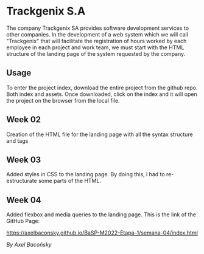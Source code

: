 # Trackgenix S.A

The company Trackgenix SA provides software development services to other companies.
In the development of a web system which we will call "Trackgenix" that will facilitate the
registration of hours worked by each employee in each project and work team, we must start with the
HTML structure of the landing page of the system requested by the company.

## Usage

To enter the project index, download the entire project from the github repo. Both index and assets. Once downloaded, click on the index and it will open the project on the browser from the local file.

## Week 02

Creation of the HTML file for the landing page with all the syntax structure and tags

## Week 03

Added styles in CSS to the landing page. By doing this, i had to re-estructurate some parts of the HTML.

## Week 04

Added flexbox and media queries to the landing page. This is the link of the GitHub Page:

https://axelbaconsky.github.io/BaSP-M2022-Etapa-1/semana-04/index.html

_By Axel Bacoñsky_

